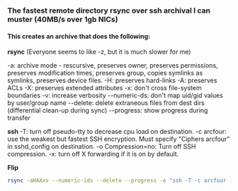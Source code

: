 ### The fastest remote directory rsync over ssh archival I can muster (40MB/s over 1gb NICs)

#### This creates an archive that does the following:

**rsync**
(Everyone seems to like -z, but it is much slower for me)

-a: archive mode - rescursive, preserves owner, preserves permissions, preserves modification times, preserves group, copies symlinks as symlinks, preserves device files.
-H: preserves hard-links
-A: preserves ACLs
-X: preserves extended attributes
-x: don't cross file-system boundaries
-v: increase verbosity
--numeric-ds: don't map uid/gid values by user/group name
--delete: delete extraneous files from dest dirs (differential clean-up during sync)
--progress: show progress during transfer

**ssh**
-T: turn off pseudo-tty to decrease cpu load on destination.
-c arcfour: use the weakest but fastest SSH encryption. Must specify "Ciphers arcfour" in sshd_config on destination.
-o Compression=no: Turn off SSH compression.
-x: turn off X forwarding if it is on by default.

**Flip** 
```sh
rsync -aHAXxv --numeric-ids --delete --progress -e "ssh -T -c arcfour -o Compression=no -x" [source_dir] [dest_host:/dest_dir]
```